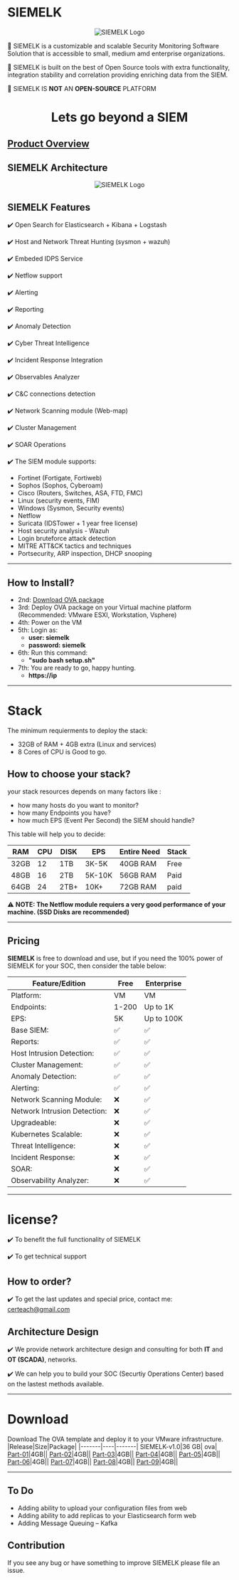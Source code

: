 # SIEMELK

<p align="center">
 <img alt="SIEMELK Logo" src="images/SIEMELK..png">
</p>

📌 SIEMELK is a customizable and scalable Security Monitoring Software Solution that is accessible to small, medium amd enterprise organizations.

📌 SIEMELK is built on the best of Open Source tools with extra functionality, integration stability and correlation providing enriching data from the SIEM.

📌  SIEMELK IS **NOT** AN **OPEN-SOURCE** PLATFORM

<h1 align="center">
Lets go beyond a SIEM
</h1>


## [Product Overview](features.md)

## SIEMELK Architecture

<p align="center">
 <img alt="SIEMELK Logo" src="images/siemelk-arch.png">
</p>

## SIEMELK Features
✔️ Open Search for Elasticsearch + Kibana + Logstash

✔️ Host and Network Threat Hunting (sysmon + wazuh)

✔️ Embeded IDPS Service

✔️ Netflow support 

✔️ Alerting

✔️ Reporting

✔️ Anomaly Detection

✔️ Cyber Threat Intelligence 

✔️ Incident Response Integration 

✔️ Observables Analyzer 

✔️ C&C connections detection

✔️ Network Scanning module (Web-map)

✔️ Cluster Management

✔️ SOAR Operations

✔️ The SIEM module supports:
- Fortinet (Fortigate, Fortiweb)
- Sophos (Sophos, Cyberoam)
- Cisco (Routers, Switches, ASA, FTD, FMC)
- Linux (security events, FIM)
- Windows (Sysmon, Security events)
- Netflow
- Suricata (IDSTower + 1 year free license)
- Host security analysis - Wazuh
- Login bruteforce attack detection
- MITRE ATT&CK tactics and techniques
- Portsecurity, ARP inspection, DHCP snooping

----
## How to Install?
  - 2nd: [Download OVA package](https://github.com/Mozart4242/SIEMELK/#download)
  - 3rd: Deploy OVA package on your Virtual machine platform (Recommended: VMware ESXI, Workstation, Vsphere)
  - 4th: Power on the VM
  - 5th: Login as:
    - **user: siemelk**
    - **password: siemelk**
  - 6th: Run this command:
    - **"sudo bash setup.sh"**
  - 7th: You are ready to go, happy hunting.
    - **https://ip**
  
  ---------

# Stack
The minimum requierments to deploy the stack:

- 32GB of RAM + 4GB extra (Linux and services)
- 8 Cores of CPU is Good to go.

## How to choose your stack?
your stack resources depends on many factors like :
- how many hosts do you want to monitor?
- how many Endpoints you have?
- how much EPS (Event Per Second) the SIEM should handle?

This table will help you to decide:

| RAM     | CPU    |  DISK | EPS| Entire Need| Stack|
| --------| ------ |-------|----|------------|-----|
|32GB|12|1TB|3K-5K| 40GB RAM| Free|
|48GB|16|2TB|5K-10K|56GB RAM|Paid|
|64GB|24|2TB+|10K+|72GB RAM|paid|

⚠️ **NOTE: The Netflow module requiers a very good performance of your machine. (SSD Disks are recommended)**

------

## Pricing
**SIEMELK** is free to download and use, but if you need the 100% power of SIEMELK for your SOC, then consider the table below:

|Feature/Edition|Free|Enterprise|
|-------|----|----------|
|Platform: |VM|VM|
|Endpoints: |1-200|Up to 1K|
|EPS:|5K|Up to 100K|
|Base SIEM: | ✅| ✅|
|Reports: | ✅| ✅|
|Host Intrusion Detection: | ✅| ✅|
|Cluster Management: | ✅|✅ |
|Anomaly Detection:| ✅| ✅|
|Alerting: |✅ |✅ |
|Network Scanning Module: |❌ | ✅|
|Network Intrusion Detection: |❌ |✅ |
|Upgradeable: | ❌|✅|
|Kubernetes Scalable: |❌ | ✅|
|Threat Intelligence: |❌ | ✅|
|Incident Response: | ❌| ✅|
|SOAR: | ❌| ✅|
|Observability Analyzer: | ❌| ✅|

------
# license?
✔️ To benefit the full functionality of SIEMELK

✔️ To get technical support

## How to order?
✔️ To get the last updates and special price, contact me: certeach@gmail.com

## Architecture Design
✔️ We provide network architecture design and consulting for both **IT** and **OT (SCADA)**, networks.

✔️ We can help you to build your SOC (Securtiy Operations Center) based on the lastest methods available.

---------


# Download
Download The OVA template and deploy it to your VMware infrastructure.
|Release|Size|Package|
|-------|----|-------|
SIEMELK-v1.0|36 GB| ova|
[Part-01]()|4GB||
[Part-02]()|4GB||
[Part-03]()|4GB||
[Part-04]()|4GB||
[Part-05]()|4GB||
[Part-06]()|4GB||
[Part-07]()|4GB||
[Part-08]()|4GB||
[Part-09]()|4GB||

---------

## To Do
- Adding ability to upload your configuration files from web
- Adding ability to add replicas to your Elasticsearch form web
- Adding Message Queuing – Kafka

## Contribution
If you see any bug or have something to improve SIEMELK please file an issue.
